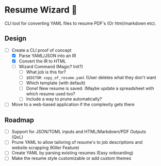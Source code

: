 # Resume Wizard 🧙

CLI tool for converting YAML files to resume PDF's (Or html/markdown etc).

## Design
- [ ] Create a CLI proof of concept
    - [X] Parse YAML/JSON into an IR
    - [X] Convert the IR to HTML
    - [ ] Wizard Command (Magic? Init?) 
        - [ ] What job is this for?
        - [ ] `$EDITOR copy_of_resume.yaml` (User deletes what they don't want
        - [ ] Which template (with default)
        - [ ] Done! New resume is saved. (Maybe update a spreadsheet with which resume used too?
        - [ ] Include a way to prune automatically?
- [ ] Move to a web-based application if the complexity gets there

## Roadmap
- [ ] Support for JSON/TOML inputs and HTML/Markdown/PDF Outputs (QoL)
- [ ] Prune YAML to allow tailoring of resume's to job descriptions and website scrapping (Killer Feature)
- [ ] Create YAML by parsing existing resumes (Easy onboarding)
- [ ] Make the resume style customizable or add custom themes
